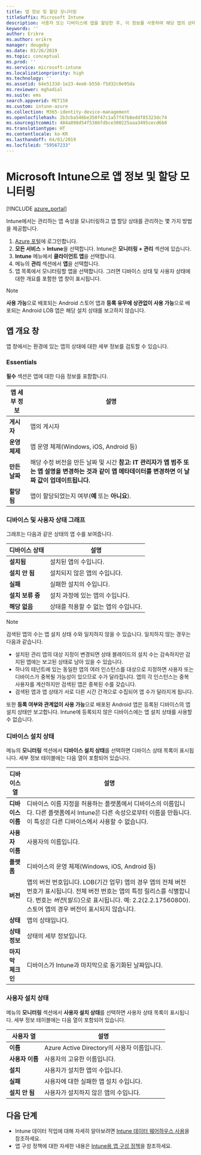 ```yaml
---
title: 앱 정보 및 할당 모니터링
titleSuffix: Microsoft Intune
description: 사용자 또는 디바이스에 앱을 할당한 후, 이 정보를 사용하여 해당 앱의 상태를 모니터링할 수 있습니다.
keywords: ''
author: Erikre
ms.author: erikre
manager: dougeby
ms.date: 03/26/2019
ms.topic: conceptual
ms.prod: ''
ms.service: microsoft-intune
ms.localizationpriority: high
ms.technology: ''
ms.assetid: 64e5133d-1e23-4ee6-b556-f5d32c0e95da
ms.reviewer: mghadial
ms.suite: ems
search.appverid: MET150
ms.custom: intune-azure
ms.collection: M365-identity-device-management
ms.openlocfilehash: 2b3cba546be350f47c1a57f47b8eddf85323dc74
ms.sourcegitcommit: 484a898d54f5386fdbce300225aaa3495cecd6b0
ms.translationtype: HT
ms.contentlocale: ko-KR
ms.lasthandoff: 04/01/2019
ms.locfileid: "59567233"
---
```

# <a name="monitor-app-information-and-assignments-with-microsoft-intune"></a>Microsoft Intune으로 앱 정보 및 할당 모니터링

[!INCLUDE [azure_portal](./includes/azure_portal.md)]

Intune에서는 관리하는 앱 속성을 모니터링하고 앱 할당 상태를 관리하는 몇 가지 방법을 제공합니다.

1. [Azure 포털](https://portal.azure.com)에 로그인합니다.
2. **모든 서비스** > **Intune**을 선택합니다. Intune은 **모니터링 + 관리** 섹션에 있습니다.
3. **Intune** 메뉴에서 **클라이언트 앱**을 선택합니다.
4. 메뉴의 **관리** 섹션에서 **앱**을 선택합니다.
5. 앱 목록에서 모니터링할 앱을 선택합니다. 그러면 디바이스 상태 및 사용자 상태에 대한 개요를 포함한 앱 창이 표시됩니다.

> [!NOTE]
> **사용 가능**으로 배포되는 Android 스토어 앱과 **등록 유무에 상관없이 사용 가능**으로 배포되는 Android LOB 앱은 해당 설치 상태를 보고하지 않습니다.

## <a name="app-overview-pane"></a>앱 개요 창

앱 창에서는 환경에 있는 앱의 상태에 대한 세부 정보를 검토할 수 있습니다.

### <a name="essentials"></a>Essentials
**필수** 섹션은 앱에 대한 다음 정보를 포함합니다.

 | **앱 세부 정보**            | **설명**                                                      |
|------------------------|------------------------------------------------------------------|
| **게시자**          | 앱의 게시자                                            |
| **운영 체제**   | 앱 운영 체제(Windows, iOS, Android 등) |
| **만든 날짜**             | 해당 수정 버전을 만든 날짜 및 시간 <b>**참고**: IT 관리자가 앱 범주 또는 앱 설명을 변경하는 것과 같이 앱 메타데이터를 변경하면 이 날짜 값이 업데이트됩니다.                        |
| **할당됨**           | 앱이 할당되었는지 여부(**예** 또는 **아니요**).                  |

### <a name="device-and-user-status-graphs"></a>디바이스 및 사용자 상태 그래프
그래프는 다음과 같은 상태의 앱 수를 보여줍니다.

| **디바이스 상태**       | **설명**                                       |
|-----------------------|-------------------------------------------------------|
| **설치됨**         | 설치된 앱의 수입니다.                         |
| **설치 안 됨**     | 설치되지 않은 앱의 수입니다.                     |
| **실패**            | 실패한 설치의 수입니다.                   |
| **설치 보류 중**   | 설치 과정에 있는 앱의 수입니다. |
| **해당 없음**           | 상태를 적용할 수 없는 앱의 수입니다.            |

> [!NOTE]
> 검색된 앱의 수는 앱 설치 상태 수와 일치하지 않을 수 있습니다. 일치하지 않는 경우는 다음과 같습니다.
>    - 설치된 관리 앱의 대상 지정이 변경되면 상태 블레이드의 설치 수는 감속하지만 감지된 앱에는 보고된 상태로 남아 있을 수 있습니다.
>    - 하나의 테넌트에 있는 동일한 앱의 여러 인스턴스를 대상으로 지정하면 사용자 또는 디바이스가 중복될 가능성이 있으므로 수가 달라집니다. 앱의 각 인스턴스는 중복 사용자를 계산하지만 검색된 앱은 중복된 수를 갖습니다.
>    - 검색된 앱과 앱 상태가 서로 다른 시간 간격으로 수집되어 앱 수가 달라지게 됩니다.
> 
> 또한 **등록 여부와 관계없이 사용 가능**으로 배포된 Android 앱은 등록된 디바이스의 앱 설치 상태만 보고합니다. Intune에 등록되지 않은 디바이스에는 앱 설치 상태를 사용할 수 없습니다.

### <a name="device-install-status"></a>디바이스 설치 상태

메뉴의 **모니터링** 섹션에서 **디바이스 설치 상태**를 선택하면 디바이스 상태 목록이 표시됩니다. 세부 정보 테이블에는 다음 열이 포함되어 있습니다.

| **디바이스 열**      | **설명**                                                                                                                                                                                                                                            |
|----------------------|------------------------------------------------------------------------------------------------------------------------------------------------------------------------------------------------------------------------------------------------------------|
| **디바이스 이름**      | 디바이스 이름 지정을 허용하는 플랫폼에서 디바이스의 이름입니다. 다른 플랫폼에서 Intune은 다른 속성으로부터 이름을 만듭니다. 이 특성은 다른 디바이스에서 사용할 수 없습니다.                                                                       |
| **사용자 이름**        | 사용자의 이름입니다.                                                                                                                                                                                                                                      |
| **플랫폼**         | 디바이스의 운영 체제(Windows, iOS, Android 등)                                                                                                                                                                                           |
| **버전**          | 앱의 버전 번호입니다. LOB(기간 업무) 앱의 경우 앱의 전체 버전 번호가 표시됩니다. 전체 버전 번호는 앱의 특정 릴리스를 식별합니다. 번호는 _버전_(_빌드_)으로 표시됩니다. 예: 2.2(2.2.17560800). 스토어 앱의 경우 버전이 표시되지 않습니다. |
| **상태**           | 앱의 상태입니다.                                                                                                                                                                                                                                     |
| **상태 정보**   | 상태의 세부 정보입니다.                                                                                                                                                                                                                                     |
| **마지막 체크 인**    | 디바이스가 Intune과 마지막으로 동기화된 날짜입니다.                                                                                                                                                                                                                  |


### <a name="user-install-status"></a>사용자 설치 상태

메뉴의 **모니터링** 섹션에서 **사용자 설치 상태**를 선택하면 사용자 상태 목록이 표시됩니다. 세부 정보 테이블에는 다음 열이 포함되어 있습니다.

| **사용자 열**     | **설명**                           |
|---------------------|-------------------------------------------|
| **이름**            | Azure Active Directory의 사용자 이름입니다.         |
| **사용자 이름**       | 사용자의 고유한 이름입니다.              |
| **설치**   | 사용자가 설치한 앱의 수입니다. |
| **실패**        | 사용자에 대한 실패한 앱 설치 수입니다.     |
| **설치 안 됨**   | 사용자가 설치하지 않은 앱의 수입니다. |


## <a name="next-steps"></a>다음 단계

- Intune 데이터 작업에 대해 자세히 알아보려면 [Intune 데이터 웨어하우스 사용](reports-nav-create-intune-reports.md)을 참조하세요.
- 앱 구성 정책에 대한 자세한 내용은 [Intune용 앱 구성 정책](app-configuration-policies-overview.md)을 참조하세요.
